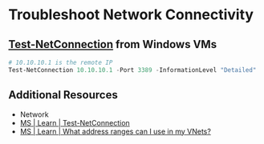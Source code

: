 # Troubleshoot Network Connectivity

## [Test-NetConnection][1] from Windows VMs

```PowerShell
# 10.10.10.1 is the remote IP
Test-NetConnection 10.10.10.1 -Port 3389 -InformationLevel "Detailed"
```

## Additional Resources

- Network
- [MS | Learn | Test-NetConnection][1]
- [MS | Learn | What address ranges can I use in my VNets?][2]

[1]: https://learn.microsoft.com/en-us/powershell/module/nettcpip/test-netconnection
[2]: https://learn.microsoft.com/en-us/azure/virtual-network/virtual-networks-faq#what-address-ranges-can-i-use-in-my-vnets
